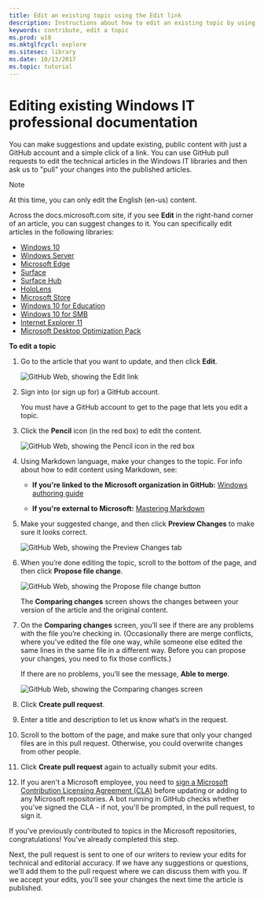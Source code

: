 ```yaml
---
title: Edit an existing topic using the Edit link
description: Instructions about how to edit an existing topic by using the Edit link on docs.microsoft.com.
keywords: contribute, edit a topic
ms.prod: w10
ms.mktglfcycl: explore
ms.sitesec: library
ms.date: 10/13/2017
ms.topic: tutorial
---
```


# Editing existing Windows IT professional documentation
You can make suggestions and update existing, public content with just a GitHub account and a simple click of a link. You can use GitHub pull requests to edit the technical articles in the Windows IT libraries and then ask us to "pull" your changes into the published articles. 

>[!NOTE]
>At this time, you can only edit the English (en-us) content.

Across the docs.microsoft.com site, if you see **Edit** in the right-hand corner of an article, you can suggest changes to it. You can specifically edit articles in the following libraries:

- [Windows 10](https://docs.microsoft.com/windows/windows-10)
- [Windows Server](/windows-server/)
- [Microsoft Edge](https://docs.microsoft.com/microsoft-edge/deploy)    
- [Surface](https://docs.microsoft.com/surface)
- [Surface Hub](https://docs.microsoft.com/surface-hub)
- [HoloLens](https://docs.microsoft.com/hololens)
- [Microsoft Store](https://docs.microsoft.com/microsoft-store)
- [Windows 10 for Education](https://docs.microsoft.com/education/windows)
- [Windows 10 for SMB](https://docs.microsoft.com/windows/smb)
- [Internet Explorer 11](https://docs.microsoft.com/internet-explorer)
- [Microsoft Desktop Optimization Pack](https://docs.microsoft.com/microsoft-desktop-optimization-pack)


**To edit a topic**

1. Go to the article that you want to update, and then click **Edit**.

    ![GitHub Web, showing the Edit link](images/contribute-link.png)

2. Sign into (or sign up for) a GitHub account.
    
    You must have a GitHub account to get to the page that lets you edit a topic.

3. Click the **Pencil** icon (in the red box) to edit the content.

    ![GitHub Web, showing the Pencil icon in the red box](images/pencil-icon.png)

4.	Using Markdown language, make your changes to the topic. For info about how to edit content using Markdown, see:
    - **If you're linked to the Microsoft organization in GitHub:** [Windows authoring guide](https://aka.ms/WindowsAuthoring)
    
    - **If you're external to Microsoft:** [Mastering Markdown](https://guides.github.com/features/mastering-markdown/) 

5.	Make your suggested change, and then click **Preview Changes** to make sure it looks correct.

       ![GitHub Web, showing the Preview Changes tab](images/preview-changes.png)

6. When you’re done editing the topic, scroll to the bottom of the page, and then click **Propose file change**.

    ![GitHub Web, showing the Propose file change button](images/propose-file-change.png)

    The **Comparing changes** screen shows the changes between your version of the article and the original content.

7.	On the **Comparing changes** screen, you’ll see if there are any problems with the file you’re checking in. (Occasionally there are merge conflicts, where you've edited the file one way, while someone else edited the same lines in the same file in a different way. Before you can propose your changes, you need to fix those conflicts.)

    If there are no problems, you’ll see the message, **Able to merge**.

    ![GitHub Web, showing the Comparing changes screen](images/compare-changes.png)

8.	Click **Create pull request**.

9.	Enter a title and description to let us know what’s in the request.

10.	Scroll to the bottom of the page, and make sure that only your changed files are in this pull request. Otherwise, you could overwrite changes from other people.

11.	Click **Create pull request** again to actually submit your edits.

12. If you aren't a Microsoft employee, you need to [sign a Microsoft Contribution Licensing Agreement (CLA)](https://cla.microsoft.com/) before updating or adding to any Microsoft repositories. A bot running in GitHub checks whether you've signed the CLA - if not, you'll be prompted, in the pull request, to sign it.

   If you've previously contributed to topics in the Microsoft repositories, congratulations! You've already completed this step.

Next, the pull request is sent to one of our writers to review your edits for technical and editorial accuracy. If we have any suggestions or questions, we'll add them to the pull request where we can discuss them with you. If we accept your edits, you'll see your changes the next time the article is published. 